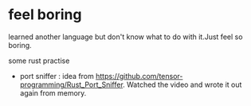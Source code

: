 # feel boring  
learned another language but don't know what to do with it.Just feel so boring.  

some rust practise  

- port sniffer : idea from https://github.com/tensor-programming/Rust_Port_Sniffer. Watched the video and wrote it out again from memory.
